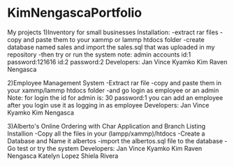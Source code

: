 # KimNengascaPortfolio
My projects 
1)Inventory for small businesses
 Installation:
	 -extract rar files 
	 -copy and paste them to your xammp or lammp htdocs folder
	 -create database named sales and import the sales.sql that was uploaded in my repository -then try or run the system
note: admin accounts id:1 password:121616 id:2 password:2
Developers: Jan Vince Kyamko Kim Raven Nengasca
          
2)Employee Management System
 -Extract rar file
 -copy and paste them in your xammp/lammp htdocs folder 
	-and go login as employee or an admin
 Note: for login the id for admin is: 30 password:1 you can add an employee after you login use it as logging in as employee
		Developers: Jan Vince Kyamko Kim Nengasca
    
3)Alberto's Online Ordering with Char Application and Branch Listing
Installion
	-Copy all the files in your (lampp/xammp)/htdocs
	-Create a Database and Name it albertos
	-import the albertos.sql file to the database
	-Go test or try the system
  Developers:
  Jan Vince Kyamko
  Kim Raven Nengasca
  Katelyn Lopez
  Shiela Rivera
